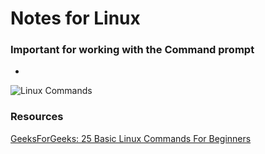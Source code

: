 # Notes for Linux
### Important for working with the Command prompt
-
![Linux Commands](https://www.google.com/url?sa=i&url=https%3A%2F%2Fwww.reddit.com%2Fr%2Flinux%2Fcomments%2Fb4khut%2Fbasic_linux_commands%2F&psig=AOvVaw2dfoXiQB0U9zFS8T90C1F0&ust=1706132009175000&source=images&cd=vfe&opi=89978449&ved=0CBMQjRxqFwoTCODB55W79IMDFQAAAAAdAAAAABAH)







### Resources
  [GeeksForGeeks: 25 Basic Linux Commands For Beginners](https://www.geeksforgeeks.org/basic-linux-commands/)
